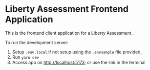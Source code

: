 # Liberty Assessment Frontend Application

This is the frontend client application for a Liberty Assessment .

To run the development server:

1. Setup `.env.local` if not setup using the `.envsample` file provided,
2. Run `yarn dev`
3. Access app on [http://localhost:5173](http://localhost:5173); or use the link in the terminal

